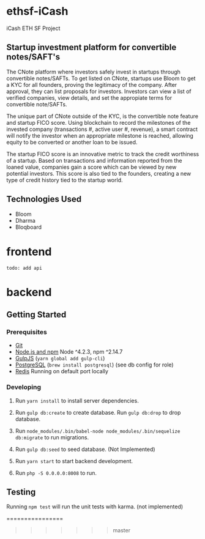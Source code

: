 # ethsf-iCash

iCash ETH SF Project

## Startup investment platform for convertible notes/SAFT's

The CNote platform where investors safely invest in startups through convertible notes/SAFTs. To get listed on CNote, startups use Bloom to get a KYC for all founders, proving the legitimacy of the company. After approval, they can list proposals for investors. Investors can view a list of verified companies, view details, and set the appropiate terms for convertible note/SAFTs.

The unique part of CNote outside of the KYC, is the convertible note feature and startup FICO score. Using blockchain to record the milestones of the invested company (transactions #, active user #, revenue), a smart contract will notify the investor when an appropriate milestone is reached, allowing equity to be converted or another loan to be issued. 

The startup FICO score is an innovative metric to track the credit worthiness of a startup. Based on transactions and information reported from the loaned value, companies gain a score which can be viewed by new potential investors. This score is also tied to the founders, creating a new type of credit history tied to the startup world. 

## Technologies Used  
  
- Bloom 
- Dharma
- Bloqboard  

# frontend
  
`todo: add api`  

# backend

## Getting Started

### Prerequisites

- [Git](https://git-scm.com/)
- [Node.js and npm](nodejs.org) Node ^4.2.3, npm ^2.14.7
- [GulpJS](https://gulpjs.com/) (`yarn global add gulp-cli`)
- [PostgreSQL](https://www.postgresql.org/) (`brew install postgresql`) (see db config for role)
- [Redis](https://redis.io/) Running on default port locally

### Developing

1. Run `yarn install` to install server dependencies.

2. Run `gulp db:create` to create database. Run `gulp db:drop` to drop database.

3. Run `node_modules/.bin/babel-node node_modules/.bin/sequelize db:migrate` to run migrations.

4. Run `gulp db:seed` to seed database.  (Not Implemented)

5. Run `yarn start` to start backend development.

6. Run `php -S 0.0.0.0:8008` to run.  

## Testing

Running `npm test` will run the unit tests with karma. (not implemented)  
  
================



>>>>>>> master
